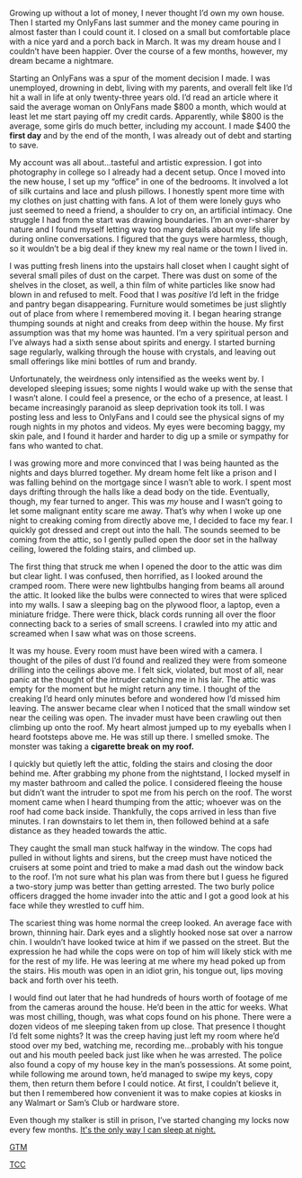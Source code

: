 Growing up without a lot of money, I never thought I’d own my own house. Then I started my OnlyFans last summer and the money came pouring in almost faster than I could count it. I closed on a small but comfortable place with a nice yard and a porch back in March. It was my dream house and I couldn’t have been happier. Over the course of a few months, however, my dream became a nightmare.

Starting an OnlyFans was a spur of the moment decision I made. I was unemployed, drowning in debt, living with my parents, and overall felt like I’d hit a wall in life at only twenty-three years old. I’d read an article where it said the average woman on OnlyFans made $800 a month, which would at least let me start paying off my credit cards. Apparently, while $800 is the average, some girls do much better, including my account. I made $400 the **first day** and by the end of the month, I was already out of debt and starting to save.

My account was all about…tasteful and artistic expression. I got into photography in college so I already had a decent setup. Once I moved into the new house, I set up my “office” in one of the bedrooms. It involved a lot of silk curtains and lace and plush pillows. I honestly spent more time with my clothes on just chatting with fans. A lot of them were lonely guys who just seemed to need a friend, a shoulder to cry on, an artificial intimacy. One struggle I had from the start was drawing boundaries. I’m an over-sharer by nature and I found myself letting way too many details about my life slip during online conversations. I figured that the guys were harmless, though, so it wouldn’t be a big deal if they knew my real name or the town I lived in.

I was putting fresh linens into the upstairs hall closet when I caught sight of several small piles of dust on the carpet. There was dust on some of the shelves in the closet, as well, a thin film of white particles like snow had blown in and refused to melt. Food that I was *positive* I’d left in the fridge and pantry began disappearing. Furniture would sometimes be just slightly out of place from where I remembered moving it. I began hearing strange thumping sounds at night and creaks from deep within the house. My first assumption was that my home was haunted. I’m a very spiritual person and I’ve always had a sixth sense about spirits and energy. I started burning sage regularly, walking through the house with crystals, and leaving out small offerings like mini bottles of rum and brandy.

Unfortunately, the weirdness only intensified as the weeks went by. I developed sleeping issues; some nights I would wake up with the sense that I wasn’t alone. I could feel a presence, or the echo of a presence, at least. I became increasingly paranoid as sleep deprivation took its toll. I was posting less and less to OnlyFans and I could see the physical signs of my rough nights in my photos and videos. My eyes were becoming baggy, my skin pale, and I found it harder and harder to dig up a smile or sympathy for fans who wanted to chat.

I was growing more and more convinced that I was being haunted as the nights and days blurred together. My dream home felt like a prison and I was falling behind on the mortgage since I wasn’t able to work. I spent most days drifting through the halls like a dead body on the tide. Eventually, though, my fear turned to anger. This was *my* house and I wasn’t going to let some malignant entity scare me away. That’s why when I woke up one night to creaking coming from directly above me, I decided to face my fear. I quickly got dressed and crept out into the hall. The sounds seemed to be coming from the attic, so I gently pulled open the door set in the hallway ceiling, lowered the folding stairs, and climbed up.

The first thing that struck me when I opened the door to the attic was dim but clear light. I was confused, then horrified, as I looked around the cramped room. There were new lightbulbs hanging from beams all around the attic. It looked like the bulbs were connected to wires that were spliced into my walls. I saw a sleeping bag on the plywood floor, a laptop, even a miniature fridge. There were thick, black cords running all over the floor connecting back to a series of small screens. I crawled into my attic and screamed when I saw what was on those screens.

It was my house. Every room must have been wired with a camera. I thought of the piles of dust I’d found and realized they were from someone drilling into the ceilings above me. I felt sick, violated, but most of all, near panic at the thought of the intruder catching me in his lair. The attic was empty for the moment but he might return any time. I thought of the creaking I’d heard only minutes before and wondered how I’d missed him leaving. The answer became clear when I noticed that the small window set near the ceiling was open. The invader must have been crawling out then climbing up onto the roof. My heart almost jumped up to my eyeballs when I heard footsteps above me. He was still up there. I smelled smoke. The monster was taking a **cigarette break on my roof.**

I quickly but quietly left the attic, folding the stairs and closing the door behind me. After grabbing my phone from the nightstand, I locked myself in my master bathroom and called the police. I considered fleeing the house but didn’t want the intruder to spot me from his perch on the roof. The worst moment came when I heard thumping from the attic; whoever was on the roof had come back inside. Thankfully, the cops arrived in less than five minutes. I ran downstairs to let them in, then followed behind at a safe distance as they headed towards the attic.

They caught the small man stuck halfway in the window. The cops had pulled in without lights and sirens, but the creep must have noticed the cruisers at some point and tried to make a mad dash out the window back to the roof. I’m not sure what his plan was from there but I guess he figured a two-story jump was better than getting arrested. The two burly police officers dragged the home invader into the attic and I got a good look at his face while they wrestled to cuff him.

The scariest thing was home normal the creep looked. An average face with brown, thinning hair. Dark eyes and a slightly hooked nose sat over a narrow chin. I wouldn’t have looked twice at him if we passed on the street. But the expression he had while the cops were on top of him will likely stick with me for the rest of my life. He was leering at me where my head poked up from the stairs. His mouth was open in an idiot grin, his tongue out, lips moving back and forth over his teeth.

I would find out later that he had hundreds of hours worth of footage of me from the cameras around the house. He’d been in the attic for weeks. What was most chilling, though, was what cops found on his phone. There were a dozen videos of me sleeping taken from up close. That presence I thought I’d felt some nights? It was the creep having just left my room where he’d stood over my bed, watching me, recording me…probably with his tongue out and his mouth peeled back just like when he was arrested. The police also found a copy of my house key in the man’s possessions. At some point, while following me around town, he’d managed to swipe my keys, copy them, then return them before I could notice. At first, I couldn’t believe it, but then I remembered how convenient it was to make copies at kiosks in any Walmart or Sam’s Club or hardware store.

Even though my stalker is still in prison, I’ve started changing my locks now every few months. [It's the only way I can sleep at night.](https://www.travisbrownwriting.com/)  


[GTM](https://www.reddit.com/r/Grand_Theft_Motto/comments/emzy3b/the_stories/)  


[TCC](https://www.reddit.com/r/TheCrypticCompendium/comments/vcd02j/tcc_is_looking_for_new_moderators/)